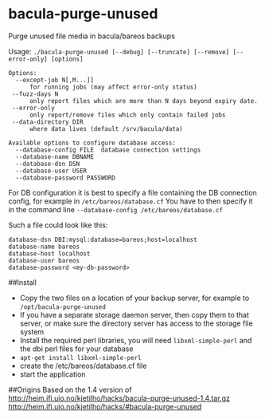# bacula-purge-unused
Purge unused file media in bacula/bareos backups

Usage: `./bacula-purge-unused [--debug] [--truncate] [--remove] [--error-only] [options]`

```
Options:
  --except-job N[,M...]]
      for running jobs (may affect error-only status)
 --fuzz-days N
      only report files which are more than N days beyond expiry date.
 --error-only
      only report/remove files which only contain failed jobs
 --data-directory DIR
      where data lives (default /srv/bacula/data)

Available options to configure database access:
  --database-config FILE  database connection settings
  --database-name DBNAME
  --database-dsn DSN
  --database-user USER
  --database-password PASSWORD
```

For DB configuration it is best to specify a file containing the DB connection config,
for example in `/etc/bareos/database.cf`
You have to then specify it in the command line `--database-config /etc/bareos/database.cf`

Such a file could look like this:  
```
database-dsn DBI:mysql:database=bareos;host=localhost
database-name bareos
database-host localhost
database-user bareos
database-password <my-db-password>
```

##Install
* Copy the two files on a location of your backup server, for example to `/opt/bacula-purge-unused`
* If you have a separate storage daemon server, then copy them to that server, or make sure the directory server has access to the storage file system
* Install the required perl libraries, you will need `libxml-simple-perl` and the dbi perl files for your database
* `apt-get install libxml-simple-perl` 
* create the /etc/bareos/database.cf file
* start the application

##Origins
Based on the 1.4 version of http://heim.ifi.uio.no/kjetilho/hacks/bacula-purge-unused-1.4.tar.gz
http://heim.ifi.uio.no/kjetilho/hacks/#bacula-purge-unused
